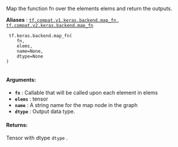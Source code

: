 Map the function fn over the elements elems and return the outputs.

**Aliases** : [ `tf.compat.v1.keras.backend.map_fn` ](/api_docs/python/tf/keras/backend/map_fn), [ `tf.compat.v2.keras.backend.map_fn` ](/api_docs/python/tf/keras/backend/map_fn)

```
 tf.keras.backend.map_fn(
    fn,
    elems,
    name=None,
    dtype=None
)
 
```

#### Arguments:
- **`fn`** : Callable that will be called upon each element in elems
- **`elems`** : tensor
- **`name`** : A string name for the map node in the graph
- **`dtype`** : Output data type.


#### Returns:
Tensor with dtype  `dtype` .

